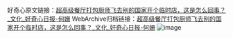 好奇心原文链接：[超高级餐厅打包厨师飞去别的国家开个临时店，这是怎么回事？_文化_好奇心日报-何姗](https://www.qdaily.com/articles/5699.html)
WebArchive归档链接：[超高级餐厅打包厨师飞去别的国家开个临时店，这是怎么回事？_文化_好奇心日报-何姗](http://web.archive.org/web/20160321220624/http://www.qdaily.com:80/articles/5699.html)
![image](http://ww3.sinaimg.cn/large/007d5XDply1g3w92r1pnpj30u0594hdt)